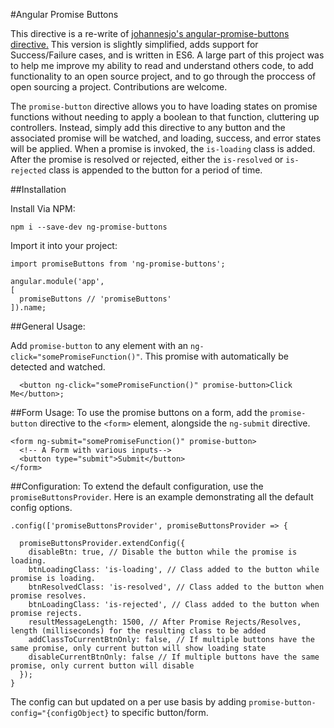   #Angular Promise Buttons
  
  This directive is a re-write of [johannesjo's angular-promise-buttons directive.](https://github.com/johannesjo/angular-promise-buttons)
  This version is slightly simplified, adds support for Success/Failure cases, and is written in ES6. 
  A large part of this project was to help me improve my ability to read and understand others code, to add functionality to an open source project, and to go through the proccess of open sourcing a project.
  Contributions are welcome.
  
  The `promise-button`
  directive allows you to have loading states on promise
  functions without needing to apply a boolean to that function, cluttering up controllers.
  Instead, simply add this directive to any button and the associated promise will be
  watched, and loading, success, and error states will be applied.
  When a promise is invoked, the `is-loading` class is added.
  After the promise is resolved or rejected, either the
  `is-resolved` or `is-rejected`
  class is appended to the button for a period of time.

  ##Installation
  
  Install Via NPM:
  
  ```
  npm i --save-dev ng-promise-buttons
  ```
  
  Import it into your project:
  
  ```
  import promiseButtons from 'ng-promise-buttons';
  
  angular.module('app', 
  [
    promiseButtons // 'promiseButtons'
  ]).name;

  ```
  
  
  ##General Usage:

  Add `promise-button` to any element with an `ng-click="somePromiseFunction()"`.
  This promise with automatically be detected and watched.
  
  ```
    <button ng-click="somePromiseFunction()" promise-button>Click Me</button>;
  ```
    
  ##Form Usage:
  To use the promise buttons on a form, add the `promise-button` directive to the `<form>` element, alongside the `ng-submit` directive.
  
  ```
  <form ng-submit="somePromiseFunction()" promise-button>
    <!-- A Form with various inputs-->
    <button type="submit">Submit</button>
  </form>
  ```
  
  ##Configuration:
  To extend the default configuration, use the `promiseButtonsProvider`. Here is an example demonstrating all the default config options.
  
  ```
  .config(['promiseButtonsProvider', promiseButtonsProvider => {
  
    promiseButtonsProvider.extendConfig({
      disableBtn: true, // Disable the button while the promise is loading.
      btnLoadingClass: 'is-loading', // Class added to the button while promise is loading.
      btnResolvedClass: 'is-resolved', // Class added to the button when promise resolves.
      btnLoadingClass: 'is-rejected', // Class added to the button when promise rejects.
      resultMessageLength: 1500, // After Promise Rejects/Resolves, length (milliseconds) for the resulting class to be added
      addClassToCurrentBtnOnly: false, // If multiple buttons have the same promise, only current button will show loading state
      disableCurrentBtnOnly: false // If multiple buttons have the same promise, only current button will disable
    });
  }
  ```
  
  The config can but updated on a per use basis by adding `promise-button-config="{configObject}` to specific button/form.
